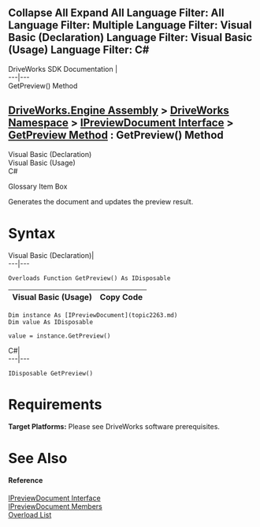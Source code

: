 Collapse All Expand All Language Filter: All  Language Filter: Multiple  Language Filter: Visual Basic (Declaration) Language Filter: Visual Basic (Usage) Language Filter: C#  
---  
DriveWorks SDK Documentation  |   
---|---  
GetPreview() Method   
  
[DriveWorks.Engine Assembly](topic2156.md) > [DriveWorks Namespace](topic2159.md) > [IPreviewDocument Interface](topic2263.md) > [GetPreview Method](topic2269.md) : GetPreview() Method  
---  
  
Visual Basic (Declaration)    
Visual Basic (Usage)    
C# 

Glossary Item Box

Generates the document and updates the preview result. 

# Syntax

Visual Basic (Declaration)|   
---|---  
      
    
    Overloads Function GetPreview() As IDisposable  
  
Visual Basic (Usage)| Copy Code  
---|---  
      
    
    Dim instance As [IPreviewDocument](topic2263.md)
    Dim value As IDisposable
     
    value = instance.GetPreview()  
  
C#|   
---|---  
      
    
    IDisposable GetPreview()  
  
# Requirements

**Target Platforms:** Please see DriveWorks software prerequisites.

# See Also

#### Reference

[IPreviewDocument Interface](topic2263.md)   
[IPreviewDocument Members](topic2264.md)   
[Overload List](topic2269.md)


